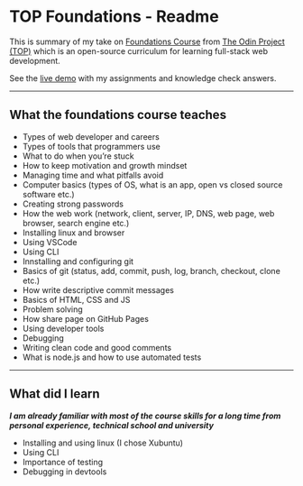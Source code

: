 # TOP Foundations - Readme
This is summary of my take on [Foundations Course](https://www.theodinproject.com/paths/foundations/courses/foundations) from [The Odin Project (TOP)](https://www.theodinproject.com) which is an open-source curriculum for learning full-stack web development.

See the [live demo](https://pasek108.github.io/TOP-Calculator/) with my assignments and knowledge check answers.

----------------------------------

## What the foundations course teaches
- Types of web developer and careers
- Types of tools that programmers use
- What to do when you’re stuck
- How to keep motivation and growth mindset
- Managing time and what pitfalls avoid
- Computer basics (types of OS, what is an app, open vs closed source software etc.)
- Creating strong passwords
- How the web work (network, client, server, IP, DNS, web page, web browser, search engine etc.)
- Installing linux and browser
- Using VSCode
- Using CLI
- Innstalling and configuring git
- Basics of git (status, add, commit, push, log, branch, checkout, clone etc.)
- How write descriptive commit messages
- Basics of HTML, CSS and JS
- Problem solving
- How share page on GitHub Pages
- Using developer tools
- Debugging
- Writing clean code and good comments
- What is node.js and how to use automated tests

----------------------------------

## What did I learn
***I am already familiar with most of the course skills for a long time from personal experience, technical school and university***
- Installing and using linux (I chose Xubuntu)
- Using CLI
- Importance of testing
- Debugging in devtools
